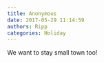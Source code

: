 ```yaml
---
title: Anonymous
date: 2017-05-29 11:14:59
authors: Ripp
categories: Holiday
---
```


 We want to stay small town too!